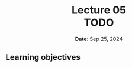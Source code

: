 <h1 align="center">
<b>Lecture 05</b><br>
TODO
</h1>
<p align="center"><b>Date: </b>Sep 25, 2024</p>

## Learning objectives
